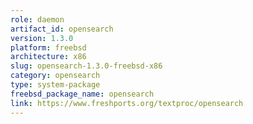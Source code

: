 ```yaml
---
role: daemon
artifact_id: opensearch
version: 1.3.0
platform: freebsd
architecture: x86
slug: opensearch-1.3.0-freebsd-x86
category: opensearch
type: system-package
freebsd_package_name: opensearch
link: https://www.freshports.org/textproc/opensearch
---
```

